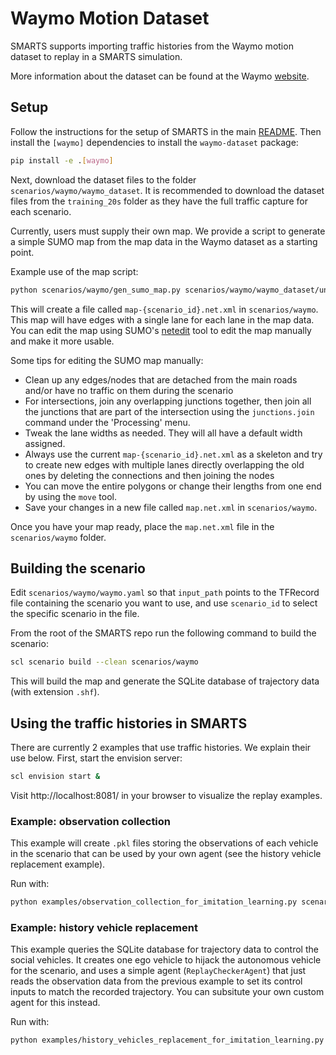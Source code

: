 # Waymo Motion Dataset

SMARTS supports importing traffic histories from the Waymo motion dataset to replay in a SMARTS simulation.

More information about the dataset can be found at the Waymo [website](https://waymo.com/open/data/motion/).

## Setup

Follow the instructions for the setup of SMARTS in the main [README](https://github.com/huawei-noah/SMARTS/). Then install the `[waymo]` dependencies to install the `waymo-dataset` package:

```bash
pip install -e .[waymo]
```

Next, download the dataset files to the folder `scenarios/waymo/waymo_dataset`. It is recommended to download the dataset files from the `training_20s` folder as they have the full traffic capture for each scenario.

Currently, users must supply their own map. We provide a script to generate a simple SUMO map from the map data in the Waymo dataset as a starting point.

Example use of the map script:

```bash
python scenarios/waymo/gen_sumo_map.py scenarios/waymo/waymo_dataset/uncompressed_scenario_training_20s_training_20s.tfrecord-00001-of-01000 e211c9b4f68ff2c8
```

This will create a file called `map-{scenario_id}.net.xml` in `scenarios/waymo`. This map will have edges with a single lane for each lane in the map data. You can edit the map using SUMO's [netedit](https://sumo.dlr.de/docs/Netedit/index.html) tool to edit the map manually and make it more usable.

Some tips for editing the SUMO map manually:
* Clean up any edges/nodes that are detached from the main roads and/or have no traffic on them during the scenario
* For intersections, join any overlapping junctions together, then join all the junctions that are part of the intersection using the `junctions.join` command under the 'Processing' menu.
* Tweak the lane widths as needed. They will all have a default width assigned.
* Always use the current `map-{scenario_id}.net.xml` as a skeleton and try to create new edges with multiple lanes directly overlapping the old ones by deleting the connections and then joining the nodes
* You can move the entire polygons or change their lengths from one end by using the `move` tool.
* Save your changes in a new file called `map.net.xml` in `scenarios/waymo`.

Once you have your map ready, place the `map.net.xml` file in the `scenarios/waymo` folder.

## Building the scenario

Edit `scenarios/waymo/waymo.yaml` so that `input_path` points to the TFRecord file containing the scenario you want to use, and use `scenario_id` to select the specific scenario in the file.

From the root of the SMARTS repo run the following command to build the scenario:

```bash
scl scenario build --clean scenarios/waymo
```

This will build the map and generate the SQLite database of trajectory data (with extension `.shf`).

## Using the traffic histories in SMARTS

There are currently 2 examples that use traffic histories. We explain their use below. First, start the envision server:

```bash
scl envision start &
```

Visit http://localhost:8081/ in your browser to visualize the replay examples.

### Example: observation collection

This example will create `.pkl` files storing the observations of each vehicle in the scenario that can be used by your own agent (see the history vehicle replacement example).

Run with:

```bash
python examples/observation_collection_for_imitation_learning.py scenarios/waymo
```

### Example: history vehicle replacement

This example queries the SQLite database for trajectory data to control the social vehicles. It creates one ego vehicle to hijack the autonomous vehicle for the scenario, and uses a simple agent (`ReplayCheckerAgent`) that just reads the observation data from the previous example to set its control inputs to match the recorded trajectory. You can subsitute your own custom agent for this instead.

Run with:

```bash
python examples/history_vehicles_replacement_for_imitation_learning.py --episodes=1 scenarios/waymo
```

